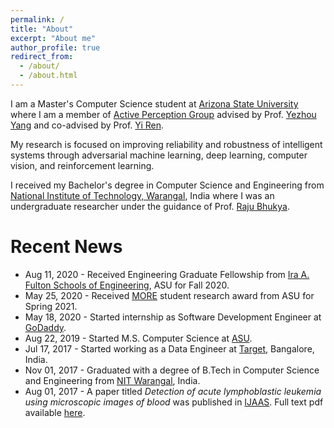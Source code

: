 ```yaml
---
permalink: /
title: "About"
excerpt: "About me"
author_profile: true
redirect_from:
  - /about/
  - /about.html
---
```


I am a Master's Computer Science student at [Arizona State University](https://www.asu.edu) where I am a member of [Active Perception Group](https://yezhouyang.engineering.asu.edu/research-group/) advised by Prof. [Yezhou Yang](http://yezhouyang.engineering.asu.edu) and co-advised by Prof. [Yi Ren](http://semte.engineering.asu.edu/ren-yi/).

My research is focused on improving reliability and robustness of intelligent systems through adversarial machine learning, deep learning, computer vision, and reinforcement learning.

I received my Bachelor's degree in Computer Science and Engineering from [National Institute of Technology, Warangal](https://www.nitw.ac.in), India where I was an undergraduate researcher under the guidance of Prof. [Raju Bhukya](https://www.nitw.ac.in/faculty/id/16343/).

Recent News
======
* Aug 11, 2020 - Received Engineering Graduate Fellowship from [Ira A. Fulton Schools of Engineering](https://engineering.asu.edu), ASU for Fall 2020.
* May 25, 2020 - Received [MORE](https://graduate.engineering.asu.edu/more/) student research award from ASU for Spring 2021.
* May 18, 2020 - Started internship as Software Development Engineer at [GoDaddy](http://godaddy.com).
* Aug 22, 2019 - Started M.S. Computer Science at [ASU](https://www.asu.edu).
* Jul 17, 2017 - Started working as a Data Engineer at [Target](http://target.com), Bangalore, India.
* Nov 01, 2017 - Graduated with a degree of B.Tech in Computer Science and Engineering from [NIT Warangal](https://www.nitw.ac.in), India.
* Aug 01, 2017 - A paper titled *Detection of acute lymphoblastic leukemia using microscopic images of blood* was published in [IJAAS](http://www.science-gate.com/IJAAS/). Full text pdf available [here](http://science-gate.com/IJAAS/Articles/2017-4-8/11%202017-4-8-pp.74-78.pdf).
